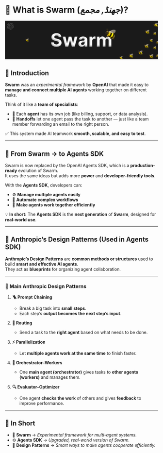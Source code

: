 # 🧠 **What is Swarm (_جھنڈ, مجمع_)?**

![OpenAI Swarm](images/swarm.png)


## 🚀 **Introduction**

**Swarm** was an *experimental framework* by **OpenAI** that made it easy to **manage and connect multiple AI agents** working together on different tasks.

Think of it like a **team of specialists**:

- 🧾 Each **agent** has its own job (like billing, support, or data analysis).  
- 🔄 **Handoffs** let one agent pass the task to another — just like a team member forwarding an email to the right person.  

✅ This system made AI teamwork **smooth, scalable, and easy to test**.

---



## 🔁 **From Swarm → to Agents SDK**

Swarm is now replaced by the OpenAI Agents SDK, which is a **production-ready** evolution of Swarm.  
It uses the same ideas but adds more **power** and **developer-friendly tools**.

With the **Agents SDK**, developers can:

- ⚙️ **Manage multiple agents easily**  
- 🤖 **Automate complex workflows**  
- 🤝 **Make agents work together efficiently**

💡 **In short:** The **Agents SDK** is the **next generation** of **Swarm**, designed for **real-world use**.

---




## 🧩 **Anthropic’s Design Patterns (Used in Agents SDK)**

**Anthropic’s Design Patterns** are **common methods or structures** used to build **smart and effective AI agents**.  
They act as **blueprints** for organizing agent collaboration.

---




### 🧱 **Main Anthropic Design Patterns**

1. **🪜 Prompt Chaining**  
   - Break a big task into **small steps**.  
   - Each step’s **output becomes the next step’s input**.  


2. **🧭 Routing**  
   - Send a task to the **right agent** based on what needs to be done.  


3. **⚡ Parallelization**  
   - Let **multiple agents work at the same time** to finish faster.  


4. **🎯 Orchestrator–Workers**  
   - One **main agent (orchestrator)** gives tasks to **other agents (workers)** and manages them.  


5. **🔍 Evaluator–Optimizer**  
   - One agent **checks the work** of others and gives **feedback** to improve performance.  

---




## 🧾 **In Short**

- 🧠 **Swarm** → *Experimental framework for multi-agent systems.*  
- ⚙️ **Agents SDK** → *Upgraded, real-world version of Swarm.*  
- 🧩 **Design Patterns** → *Smart ways to make agents cooperate efficiently.*

